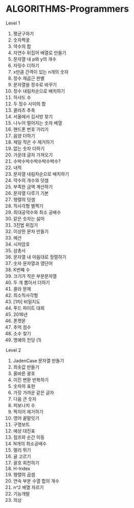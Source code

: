 # ALGORITHMS-Programmers

Level 1

1. 평균구하기
2. 숫자짝꿍
3. 약수의 합
4. 자연수 뒤집어 배열로 만들기
5. 문자열 내 p와 y의 개수
6. 자릿수 더하기
7. x만큼 간격이 있는 n개의 숫자
8. 정수 제곱근 판별
9. 문자열을 정수로 바꾸기
10. 정수 내림차순으로 배치하기
11. 하샤드 수
12. 두 정수 사이의 합
13. 콜라츠 추축
14. 서울에서 김서방 찾기
15. 나누어 떨어지는 숫자 배열
16. 핸드폰 번호 가리기
17. 음양 더하기
18. 제일 작은 수 제거하기
19. 없는 숫자 더하기
20. 가운데 글자 가져오기
21. 수박수박수박수박수박수?
22. 내적
23. 문자열 내림차순으로 배치하기
24. 약수의 개수와 덧셈
25. 부족한 금액 계산하기
26. 문자열 다루기 기본
27. 행렬의 덧셈
28. 직사각형 별찍기
29. 최대공약수와 최소 공배수
30. 같은 숫자는 싫어
31. 3진법 뒤집기
32. 이상한 문자 만들기
33. 예산
34. 시저암호
35. 삼총사
36. 문자열 내 마음대로 정렬하기
37. 숫자 문자열과 영단어
38. K번째 수
39. 크기가 작은 부분문자열
40. 두 개 뽑아서 더하기
41. 콜라 문제
42. 최소직사각형
43. [1차] 비밀지도
44. 푸드 파이트 대회
45. 2016년
46. 폰켓몬
47. 추억 점수
48. 소수 찾기
49. 명예의 전당 (1)

Level 2

1. JadenCase 문자열 만들기
2. 최솟값 만들기
3. 올바른 괄호
4. 이진 변환 반복하기
5. 숫자의 표현
6. 가장 가까운 같은 글자
7. 다음 큰 숫자
8. 피보나치 수
9. 짝지어 제거하기
10. 영어 끝말잇기
11. 구명보트
12. 예상 대진표
13. 점프와 순간 이동
14. N개의 최소공배수
15. 멀리 뛰기
16. 귤 고르기
17. 괄호 회전하기
18. H-Index
19. 행렬의 곱셈
20. 연속 부분 수열 합의 개수
21. n^2 배열 자르기
22. 기능개발
23. 의상
